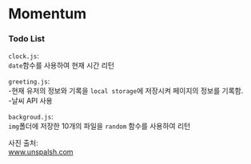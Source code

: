 # Momentum

### Todo List
`clock.js`:  
`date`함수를 사용하여 현재 시간 리턴

`greeting.js`:   
-현재 유저의 정보와 기록을 `local storage`에 저장시켜 페이지의 정보를 기록함.  
-날씨 API 사용
  
`backgroud.js`:  
`img`폴더에 저장한 10개의 파일을 `random` 함수를 사용하여 리턴  

사진 출처:  
www.unspalsh.com
